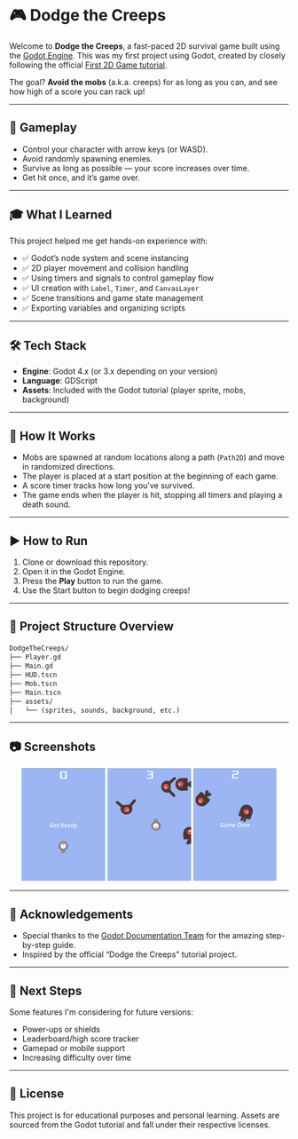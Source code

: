 # 🎮 Dodge the Creeps

Welcome to **Dodge the Creeps**, a fast-paced 2D survival game built using the [Godot Engine](https://godotengine.org/). This was my first project using Godot, created by closely following the official [First 2D Game tutorial](https://docs.godotengine.org/en/stable/getting_started/first_2d_game/index.html).

The goal? **Avoid the mobs** (a.k.a. creeps) for as long as you can, and see how high of a score you can rack up!

---

## 🚀 Gameplay

- Control your character with arrow keys (or WASD).
- Avoid randomly spawning enemies.
- Survive as long as possible — your score increases over time.
- Get hit once, and it’s game over.

---

## 🎓 What I Learned

This project helped me get hands-on experience with:

- ✅ Godot’s node system and scene instancing
- ✅ 2D player movement and collision handling
- ✅ Using timers and signals to control gameplay flow
- ✅ UI creation with `Label`, `Timer`, and `CanvasLayer`
- ✅ Scene transitions and game state management
- ✅ Exporting variables and organizing scripts

---

## 🛠️ Tech Stack

- **Engine**: Godot 4.x (or 3.x depending on your version)
- **Language**: GDScript
- **Assets**: Included with the Godot tutorial (player sprite, mobs, background)

---

## 🧠 How It Works

- Mobs are spawned at random locations along a path (`Path2D`) and move in randomized directions.
- The player is placed at a start position at the beginning of each game.
- A score timer tracks how long you've survived.
- The game ends when the player is hit, stopping all timers and playing a death sound.

---

## ▶️ How to Run

1. Clone or download this repository.
2. Open it in the Godot Engine.
3. Press the **Play** button to run the game.
4. Use the Start button to begin dodging creeps!

---

## 📁 Project Structure Overview

```
DodgeTheCreeps/
├── Player.gd
├── Main.gd
├── HUD.tscn
├── Mob.tscn
├── Main.tscn
├── assets/
│   └── (sprites, sounds, background, etc.)
```

---

## 📷 Screenshots

<p align="center">
    <img src="screenshots/Screenshot%202025-04-17%20014655.png" alt="Gameplay Screenshot" width="30%"/>
    <img src="screenshots/Screenshot%202025-04-17%20014717.png" alt="Gameplay Screenshot" width="30%"/>
    <img src="screenshots/Screenshot%202025-04-17%20014750.png" alt="Gameplay Screenshot" width="29.8%"/>
</p>

---

## 💬 Acknowledgements

- Special thanks to the [Godot Documentation Team](https://docs.godotengine.org/) for the amazing step-by-step guide.
- Inspired by the official “Dodge the Creeps” tutorial project.

---

## 📌 Next Steps

Some features I'm considering for future versions:

- Power-ups or shields
- Leaderboard/high score tracker
- Gamepad or mobile support
- Increasing difficulty over time

---

## 📜 License

This project is for educational purposes and personal learning. Assets are sourced from the Godot tutorial and fall under their respective licenses.
